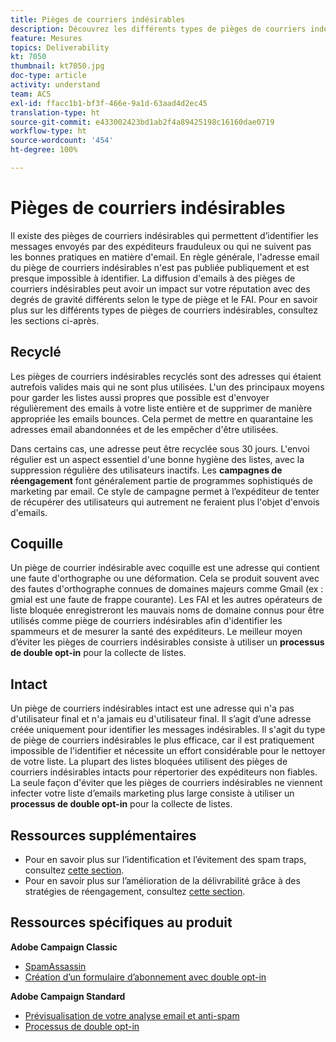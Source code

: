 ```yaml
---
title: Pièges de courriers indésirables
description: Découvrez les différents types de pièges de courriers indésirables.
feature: Mesures
topics: Deliverability
kt: 7050
thumbnail: kt7050.jpg
doc-type: article
activity: understand
team: ACS
exl-id: ffacc1b1-bf3f-466e-9a1d-63aad4d2ec45
translation-type: ht
source-git-commit: e433002423bd1ab2f4a89425198c16160dae0719
workflow-type: ht
source-wordcount: '454'
ht-degree: 100%

---
```


# Pièges de courriers indésirables

Il existe des pièges de courriers indésirables qui permettent d’identifier les messages envoyés par des expéditeurs frauduleux ou qui ne suivent pas les bonnes pratiques en matière d&#39;email. En règle générale, l&#39;adresse email du piège de courriers indésirables n&#39;est pas publiée publiquement et est presque impossible à identifier. La diffusion d&#39;emails à des pièges de courriers indésirables peut avoir un impact sur votre réputation avec des degrés de gravité différents selon le type de piège et le FAI. Pour en savoir plus sur les différents types de pièges de courriers indésirables, consultez les sections ci-après.

## Recyclé

Les pièges de courriers indésirables recyclés sont des adresses qui étaient autrefois valides mais qui ne sont plus utilisées. L&#39;un des principaux moyens pour garder les listes aussi propres que possible est d&#39;envoyer régulièrement des emails à votre liste entière et de supprimer de manière appropriée les emails bounces. Cela permet de mettre en quarantaine les adresses email abandonnées et de les empêcher d&#39;être utilisées.

Dans certains cas, une adresse peut être recyclée sous 30 jours. L&#39;envoi régulier est un aspect essentiel d&#39;une bonne hygiène des listes, avec la suppression régulière des utilisateurs inactifs. Les **campagnes de réengagement** font généralement partie de programmes sophistiqués de marketing par email. Ce style de campagne permet à l’expéditeur de tenter de récupérer des utilisateurs qui autrement ne feraient plus l&#39;objet d&#39;envois d&#39;emails.

## Coquille

Un piège de courrier indésirable avec coquille est une adresse qui contient une faute d&#39;orthographe ou une déformation. Cela se produit souvent avec des fautes d&#39;orthographe connues de domaines majeurs comme Gmail (ex : gmial est une faute de frappe courante). Les FAI et les autres opérateurs de liste bloquée enregistreront les mauvais noms de domaine connus pour être utilisés comme piège de courriers indésirables afin d&#39;identifier les spammeurs et de mesurer la santé des expéditeurs. Le meilleur moyen d’éviter les pièges de courriers indésirables consiste à utiliser un **processus de double opt-in** pour la collecte de listes.

## Intact

Un piège de courriers indésirables intact est une adresse qui n&#39;a pas d&#39;utilisateur final et n&#39;a jamais eu d&#39;utilisateur final. Il s’agit d’une adresse créée uniquement pour identifier les messages indésirables. Il s&#39;agit du type de piège de courriers indésirables le plus efficace, car il est pratiquement impossible de l&#39;identifier et nécessite un effort considérable pour le nettoyer de votre liste. La plupart des listes bloquées utilisent des pièges de courriers indésirables intacts pour répertorier des expéditeurs non fiables. La seule façon d&#39;éviter que les pièges de courriers indésirables ne viennent infecter votre liste d’emails marketing plus large consiste à utiliser un **processus de double opt-in** pour la collecte de listes.

## Ressources supplémentaires

* Pour en savoir plus sur l’identification et l’évitement des spam traps, consultez [cette section](/help/additional-resources/all-about-spam-traps.md).
* Pour en savoir plus sur l’amélioration de la délivrabilité grâce à des stratégies de réengagement, consultez [cette section](/help/additional-resources/re-engagement.md).

## Ressources spécifiques au produit

**Adobe Campaign Classic**

* [SpamAssassin](https://experienceleague.adobe.com/docs/campaign-classic/using/sending-messages/deliverability-management/spamassassin.html?lang=fr-FR#using-spamassassin)
* [Création d’un formulaire d’abonnement avec double opt-in](https://experienceleague.adobe.com/docs/campaign-classic/using/designing-content/web-forms/use-cases--web-forms.html?lang=fr-FR#create-a-subscription--form-with-double-opt-in)

**Adobe Campaign Standard**

* [Prévisualisation de votre analyse email et anti-spam](https://experienceleague.adobe.com/docs/campaign-standard-learn/tutorials/designing-content/email-designer/preview-your-email.html?lang=fr#designing-content)
* [Processus de double opt-in](https://experienceleague.adobe.com/docs/campaign-standard/using/communication-channels/landing-pages/setting-up-a-double-opt-in-process.html?lang=fr#communication-channels)
